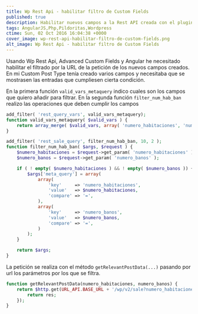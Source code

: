 ```yaml
---
title: Wp Rest Api - habilitar filtro de Custom Fields
published: true
description: Habilitar nuevos campos a la Rest API creada con el plugin WP Rest API cuyos campos son creados en Wordpress con plugin Advanded Custom Fields (ACF)
tags: AngularJS,Php,Pildoritas,Wordpress
ctime: Sun, 02 Oct 2016 16:04:38 +0000
cover_image: wp-rest-api-habilitar-filtro-de-custom-fields.png
alt_image: Wp Rest Api - habilitar filtro de Custom Fields
---
```


Usando Wp Rest Api, Advanced Custom Fields y Angular he necesitado habilitar el filtrado por la URL de la petición de los nuevos campos creados. En mi Custom Post Type tenía creado varios campos y necesitaba que se mostrasen las entradas que cumpliesen cierta condición.

En la primera función <code>valid_vars_metaquery</code> indico cuales son los campos que quiero añadir para filtrar. En la segunda función <code>filter_num_hab_ban</code> realizo las operaciones que deben cumplir los campos

```php
add_filter( 'rest_query_vars', valid_vars_metaquery);
function valid_vars_metaquery( $valid_vars ) {
    return array_merge( $valid_vars, array( 'numero_habitaciones', 'numero_banos', 'meta_query' ) );
}

add_filter( 'rest_sale_query', filter_num_hab_ban, 10, 2 );
function filter_num_hab_ban( $args, $request ) {
    $numero_habitaciones = $request->get_param( 'numero_habitaciones' );
    $numero_banos = $request->get_param( 'numero_banos' );

    if ( ! empty( $numero_habitaciones ) && ! empty( $numero_banos )) {
        $args['meta_query'] = array(
            array(
                'key'     => 'numero_habitaciones',
                'value'   => $numero_habitaciones,
                'compare' => '=',
            ),
            array(
                'key'     => 'numero_banos',
                'value'   => $numero_banos,
                'compare' => '=',
            )
        );
    }

    return $args;
}
```

La petición se realiza con el método <code>getRelevantPostData(...)</code> pasando por url los parámetros por los que se filtra.

```php
function getRelevantPostData(numero_habitaciones, numero_banos) {
    return $http.get(URL_API.BASE_URL + '/wp/v2/sale?numero_habitaciones=' + numero_habitaciones + '&numero_banos=' + numero_banos).success(function(res){
        return res;
    });
}
```
